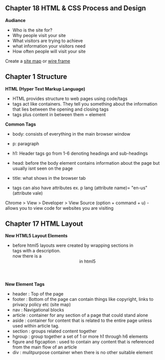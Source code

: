 ## Chapter 18 HTML & CSS Process and Design

**Audiance**

- Who is the site for?
- Why people visit your site
- What visitors are trying to achieve
- what information your visitors need
- How often people will visit your site

Create a [site map](https://customers.accrisoft.com/clientuploads/sitemap_example.png) or [wire frame](https://d2slcw3kip6qmk.cloudfront.net/marketing/pages/chart/wireframe-examples.svg)

## Chapter 1 Structure

**HTML (Hyper Text Markup Language)**
- HTML provides structure to web pages using code/tags
- tags act like containers. They tell you something about the information that lies between the opening and closing tags
- tags plus content in between them = element

**Common Tags**

- body: consists of everything in the main browser window
- p: paragraph
- h1:  Header tags go from 1-6 denoting headings and sub-headings
- head: before the body element contains information about the page but usually isnt seen on the page
- title:  what shows in the browser tab

- tags can also have attributes ex. p lang (attribute name)= "en-us" (attribute vale)

Chrome > View > Developer > View Source (option + command + u) - allows you to view code for websites you are visiting

## Chapter 17 HTML Layout

**New HTML5 Layout Elements**

- before html5 layouts were created by wrapping sections in <div> tags with a description. <div id="header"> now there is a <header> in html5

**New Element Tags**

- header : Top of the page
- footer : Bottom of the page can contain things like copyright, links to privacy policy etc (site map)
- nav : Navigational blocks
- article : container for any section of a page that could stand alone
- aside : container for content that is related to the entire page unless used within article tag.
- section : groups related content together
- hgroup : group together a set of 1 or more h1 through h6 elements
- figure and figcaption : used to contain any content that is referenced from the main flow of an article
- div : mulitpurpose container when there is no other suitable element